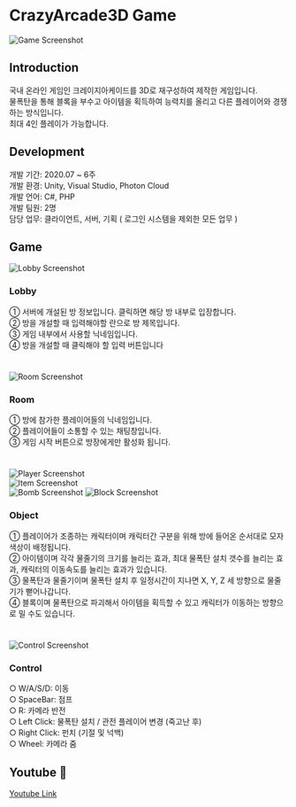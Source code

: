 # CrazyArcade3D Game

![Game Screenshot](https://jtj8412.github.io/resources/imgs/CrazyArcade3D/Main.png)

## Introduction

국내 온라인 게임인 크레이지아케이드를 3D로 재구성하여 제작한 게임입니다.  
물폭탄을 통해 블록을 부수고 아이템을 획득하여 능력치를 올리고 다른 플레이어와 경쟁하는 방식입니다.  
최대 4인 플레이가 가능합니다.

## Development

개발 기간: 2020.07 ~ 6주  
개발 환경: Unity, Visual Studio, Photon Cloud  
개발 언어: C#, PHP  
개발 팀원: 2명  
담당 업무: 클라이언트, 서버, 기획 ( 로그인 시스템을 제외한 모든 업무 )

## Game

![Lobby Screenshot](https://jtj8412.github.io/resources/imgs/CrazyArcade3D/Lobby.png)  
### Lobby
① 서버에 개설된 방 정보입니다. 클릭하면 해당 방 내부로 입장합니다.  
② 방을 개설할 때 입력해야할 란으로 방 제목입니다.  
③ 게임 내부에서 사용할 닉네임입니다.  
④ 방을 개설할 때 클릭해야 할 입력 버튼입니다
#     

![Room Screenshot](https://jtj8412.github.io/resources/imgs/CrazyArcade3D/Room.png)
### Room  
① 방에 참가한 플레이어들의 닉네임입니다.  
② 플레이어들이 소통할 수 있는 채팅창입니다.  
③ 게임 시작 버튼으로 방장에게만 활성화 됩니다.  
#  

![Player Screenshot](https://jtj8412.github.io/resources/imgs/CrazyArcade3D/Player.png)  
![Item Screenshot](https://jtj8412.github.io/resources/imgs/CrazyArcade3D/Item.png)  
![Bomb Screenshot](https://jtj8412.github.io/resources/imgs/CrazyArcade3D/Bomb.png)
![Block Screenshot](https://jtj8412.github.io/resources/imgs/CrazyArcade3D/Block.png)  
### Object
① 플레이어가 조종하는 캐릭터이며 캐릭터간 구분을 위해 방에 들어온 순서대로 모자 색상이 배정됩니다.  
② 아이템이며 각각 물줄기의 크기를 늘리는 효과, 최대 물폭탄 설치 갯수를 늘리는 효과, 캐릭터의 이동속도를 늘리는 효과가 있습니다.  
③ 물폭탄과 물줄기이며 물폭탄 설치 후 일정시간이 지나면 X, Y, Z 세 방향으로 물줄기가 뻗어나갑니다.  
④ 블록이며 물폭탄으로 파괴해서 아이템을 획득할 수 있고 캐릭터가 이동하는 방향으로 밀 수도 있습니다.
#  

![Control Screenshot](https://jtj8412.github.io/resources/imgs/CrazyArcade3D/Control.png)  
### Control
○ W/A/S/D:      이동  
○ SpaceBar:     점프  
○ R:            카메라 반전  
○ Left Click:   물폭탄 설치 / 관전 플레이어 변경 (죽고난 후)  
○ Right Click:  펀치 (기절 및 넉백)  
○ Wheel:        카메라 줌

## Youtube :movie_camera:
	
[Youtube Link](https://www.youtube.com/watch?v=eE21LewPsCs)
